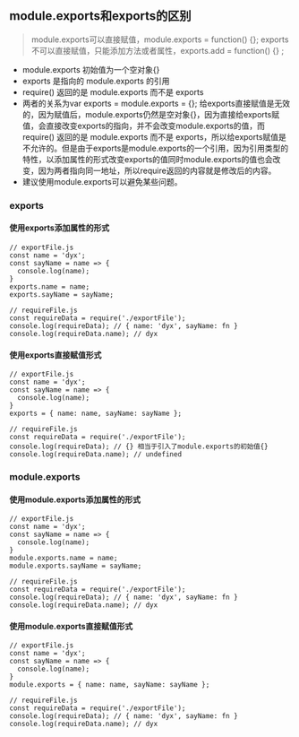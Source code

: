 ## module.exports和exports的区别
> module.exports可以直接赋值，module.exports = function() {}; exports不可以直接赋值，只能添加方法或者属性，exports.add = function() {} ;

- module.exports 初始值为一个空对象{}
- exports 是指向的 module.exports 的引用
- require() 返回的是 module.exports 而不是 exports
- 两者的关系为var exports = module.exports = {}; 给exports直接赋值是无效的，因为赋值后，module.exports仍然是空对象{}，因为直接给exports赋值，会直接改变exports的指向，并不会改变module.exports的值，而require() 返回的是 module.exports 而不是 exports，所以给exports赋值是不允许的。但是由于exports是module.exports的一个引用，因为引用类型的特性，以添加属性的形式改变exports的值同时module.exports的值也会改变，因为两者指向同一地址，所以require返回的内容就是修改后的内容。
- 建议使用module.exports可以避免某些问题。
### exports
#### 使用exports添加属性的形式
```
// exportFile.js
const name = 'dyx';
const sayName = name => {
  console.log(name);
}
exports.name = name;
exports.sayName = sayName;

// requireFile.js
const requireData = require('./exportFile');
console.log(requireData); // { name: 'dyx', sayName: fn }
console.log(requireData.name); // dyx
```
#### 使用exports直接赋值形式
```
// exportFile.js
const name = 'dyx';
const sayName = name => {
  console.log(name);
}
exports = { name: name, sayName: sayName };

// requireFile.js
const requireData = require('./exportFile');
console.log(requireData); // {} 相当于引入了module.exports的初始值{}
console.log(requireData.name); // undefined
```
### module.exports
#### 使用module.exports添加属性的形式
```
// exportFile.js
const name = 'dyx';
const sayName = name => {
  console.log(name);
}
module.exports.name = name;
module.exports.sayName = sayName;

// requireFile.js
const requireData = require('./exportFile');
console.log(requireData); // { name: 'dyx', sayName: fn }
console.log(requireData.name); // dyx
```
#### 使用module.exports直接赋值形式
```
// exportFile.js
const name = 'dyx';
const sayName = name => {
  console.log(name);
}
module.exports = { name: name, sayName: sayName };

// requireFile.js
const requireData = require('./exportFile');
console.log(requireData); // { name: 'dyx', sayName: fn }
console.log(requireData.name); // dyx
```